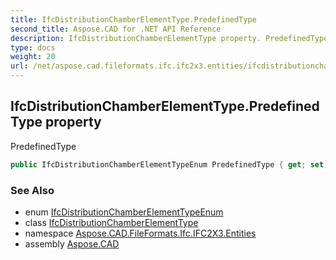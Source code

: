 ```yaml
---
title: IfcDistributionChamberElementType.PredefinedType
second_title: Aspose.CAD for .NET API Reference
description: IfcDistributionChamberElementType property. PredefinedType
type: docs
weight: 20
url: /net/aspose.cad.fileformats.ifc.ifc2x3.entities/ifcdistributionchamberelementtype/predefinedtype/
---
```

## IfcDistributionChamberElementType.PredefinedType property

PredefinedType

```csharp
public IfcDistributionChamberElementTypeEnum PredefinedType { get; set; }
```

### See Also

* enum [IfcDistributionChamberElementTypeEnum](../../../aspose.cad.fileformats.ifc.ifc2x3.types/ifcdistributionchamberelementtypeenum/)
* class [IfcDistributionChamberElementType](../)
* namespace [Aspose.CAD.FileFormats.Ifc.IFC2X3.Entities](../../../aspose.cad.fileformats.ifc.ifc2x3.entities/)
* assembly [Aspose.CAD](../../../)


